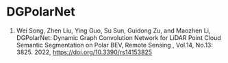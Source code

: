 # DGPolarNet
1.	Wei Song, Zhen Liu, Ying Guo, Su Sun, Guidong Zu, and Maozhen Li, DGPolarNet: Dynamic Graph Convolution Network for LiDAR Point Cloud Semantic Segmentation on Polar BEV, Remote Sensing , Vol.14, No.13: 3825. 2022, https://doi.org/10.3390/rs14153825
